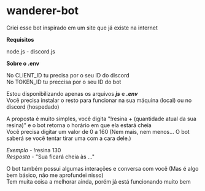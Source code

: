# wanderer-bot
Criei esse bot inspirado em um site que já existe na internet

**Requisitos**

node.js - discord.js

**Sobre o .env**

No CLIENT_ID tu precisa por o seu ID do discord<br>
No TOKEN_ID tu preccisa por o seu ID do bot<br>

Estou disponibilizando apenas os arquivos **_js_** e **_.env_**<br>
Você precisa instalar o resto para funcionar na sua máquina (local) ou no discord (hospedado)

A proposta é muito simples, você digita "!resina + (quantidade atual da sua resina)" e o bot retorna o horário em que ela estará cheia<br>
Você precisa digitar um valor de 0 a 160 (Nem mais, nem menos... O bot saberá se você tentar tirar uma com a cara dele.)

*Exemplo* - !resina 130<br>
*Resposta* - "Sua ficará cheia às ..."

O bot também possui algumas interações e conversa com você (Mas é algo bem básico, não me aprofundei nisso)<br>
Tem muita coisa a melhorar ainda, porém já está funcionando muito bem
